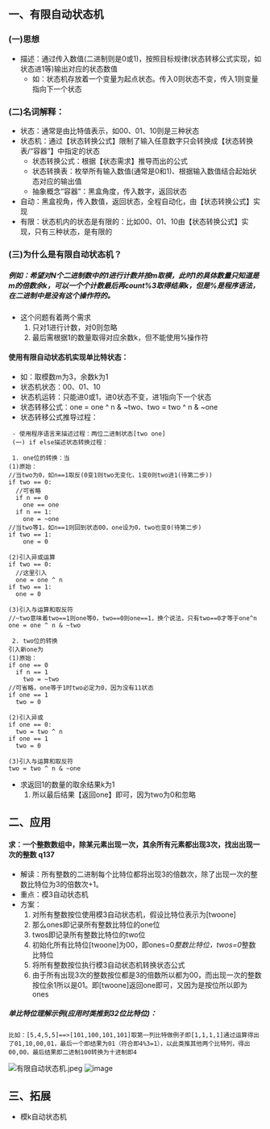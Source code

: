 ## 一、有限自动状态机
### (一)思想
- 描述：通过传入数值(二进制则是0或1)，按照目标规律(状态转移公式实现，如状态进1等)输出对应的状态数值
  - 如：状态机存放着一个变量为起点状态。传入0则状态不变，传入1则变量指向下一个状态

### (二)名词解释：
- 状态：通常是由比特值表示，如00、01、10则是三种状态
- 状态机：通过【状态转换公式】限制了输入任意数字只会转换成【状态转换表/“容器”】中指定的状态
  - 状态转换公式：根据【状态需求】推导而出的公式
  - 状态转换表：枚举所有输入数值(通常是0和1)、根据输入数值结合起始状态对应的输出值
  - 抽象概念“容器”：黑盒角度，传入数字，返回状态
- 自动：黑盒视角，传入数值，返回状态，全程自动化，由【状态转换公式】实现
- 有限：状态机内的状态是有限的：比如00、01、10由【状态转换公式】实现，只有三种状态，是有限的

### (三)为什么是有限自动状态机？
##### 例如：希望对N个二进制数中的1进行计数并按m取模，此时1的具体数量只知道是m的倍数余k，可以一个个计数最后再count%3取得结果k，但是%是程序语法，在二进制中是没有这个操作符的。
- 这个问题有着两个需求
  1. 只对1进行计数，对0则忽略
  2. 最后需根据1的数量取得对应余数k，但不能使用%操作符

#### 使用有限自动状态机实现单比特状态：
- 如：取模数m为3，余数k为1
- 状态机状态：00、01、10
- 状态机运转：只能进0或1，进0状态不变，进1指向下一个状态
- 状态转移公式：one = one ^ n & ~two、two = two ^ n & ~one
- 状态转移公式推导过程：

```
 - 使用程序语言来描述过程：两位二进制状态[two one]
 (一) if else描述状态转换过程：

 1. one位的转换：当
(1)原始：
//当two为0，如n==1取反(0变1则two无变化，1变0则two进1(待第二步))
if two == 0:
  //可省略
  if n == 0
    one == one
  if n == 1:
    one = ~one
//当two等1，如n==1则回到状态00，one设为0，two也变0(待第二步)
if two == 1:
    one = 0

(2)引入异或运算
if two == 0:
  //这里引入
  one = one ^ n
if two == 1:
  one = 0

(3)引入与运算和取反符
//~two意味着two==1则one等0，two==0则one==1，换个说法，只有two==0才等于one^n
one = one ^ n & ~two

 2. two位的转换
引入新one为
(1)原始：
if one == 0
  if n == 1
    two = ~two
//可省略，one等于1时two必定为0，因为没有11状态
if one == 1
  two = 0

(2)引入异或
if one == 0:
  two = two ^ n
if one == 1
  two = 0

(3)引入与运算和取反符
two = two ^ n & ~one
```
- 求返回1的数量的取余结果k为1
  1. 所以最后结果【返回one】即可，因为two为0和忽略

## 二、应用
#### 求：一个整数数组中，除某元素出现一次，其余所有元素都出现3次，找出出现一次的整数 q137
- 解读：所有整数的二进制每个比特位都将出现3的倍数次，除了出现一次的整数比特位为3的倍数次+1。
- 重点：模3自动状态机
- 方案：
  1. 对所有整数按位使用模3自动状态机，假设比特位表示为[twoone]
    1. 那么ones即记录所有整数比特位的one位
    2. twos即记录所有整数比特位的two位
    3. 初始化所有比特位[twoone]为00，即ones=0*整数比特位，twos=0*整数比特位
    4. 将所有整数按位执行模3自动状态机转换状态公式
  2. 由于所有出现3次的整数按位都是3的倍数所以都为00，而出现一次的整数按位余1所以是01。即[twoone]返回one即可，又因为是按位所以即为ones

##### 单比特位理解示例(应用时类推到32位比特位)：
```
比如：[5,4,5,5]==>[101,100,101,101]取第一列比特做例子即[1,1,1,1]通过运算得出了01,10,00,01，最后一个即结果为01（符合即4%3=1），以此类推其他两个比特列，得出00,00，最后结果即二进制100转换为十进制即4
```
![有限自动状态机.jpeg](http://note.youdao.com/yws/res/41950/WEBRESOURCE01b836da72f15196f56fd98e423fc546)
![image](http://note.youdao.com/yws/res/41942/C0D9A389C6AA4435801224C7C75935E6)

## 三、拓展
- 模k自动状态机
